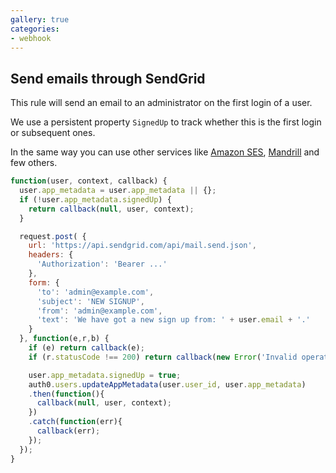 ```yaml
---
gallery: true
categories:
- webhook
---
```

## Send emails through SendGrid

This rule will send an email to an administrator on the first login of a user.

We use a persistent property `SignedUp` to track whether this is the first login or subsequent ones.

In the same way you can use other services like [Amazon SES](http://docs.aws.amazon.com/ses/latest/APIReference/Welcome.html), [Mandrill](mandrill.md) and few others.

```js
function(user, context, callback) {
  user.app_metadata = user.app_metadata || {};
  if (!user.app_metadata.signedUp) {
    return callback(null, user, context);
  }

  request.post( {
    url: 'https://api.sendgrid.com/api/mail.send.json',
    headers: {
      'Authorization': 'Bearer ...'
    },
    form: {
      'to': 'admin@example.com',
      'subject': 'NEW SIGNUP',
      'from': 'admin@example.com',
      'text': 'We have got a new sign up from: ' + user.email + '.'
    }
  }, function(e,r,b) {
    if (e) return callback(e);
    if (r.statusCode !== 200) return callback(new Error('Invalid operation'));

    user.app_metadata.signedUp = true;
    auth0.users.updateAppMetadata(user.user_id, user.app_metadata)
    .then(function(){
      callback(null, user, context);
    })
    .catch(function(err){
      callback(err);
    });
  });
}
```
